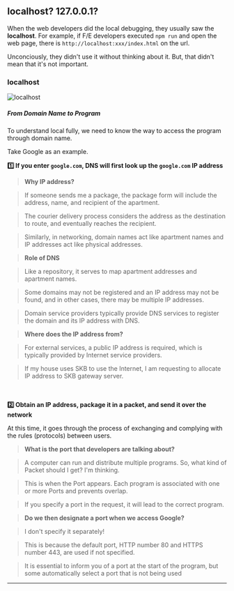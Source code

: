 ## localhost? 127.0.0.1?

When the web developers did the local debugging, they usually saw the **localhost**. For example, if F/E developers executed `npm run` and open the web page, there is `http://localhost:xxx/index.html` on the url.

Unconciously, they didn't use it without thinking about it. But, that didn't mean that it's not important.

### localhost

![localhost](https://github.com/user-attachments/assets/ebe83f0e-b4b5-4e8d-9b30-2b724cc83c56)

##### From Domain Name to Program

To understand local fully, we need to know the way to access the program through domain name.

Take Google as an example.

**1️⃣ If you enter `google.com`, DNS will first look up the `google.com` IP address**

> **Why IP address?**

> If someone sends me a package, the package form will include the address, name, and recipient of the apartment.

> The courier delivery process considers the address as the destination to route, and eventually reaches the recipient.

> Similarly, in networking, domain names act like apartment names and IP addresses act like physical addresses.

> **Role of DNS**

> Like a repository, it serves to map apartment addresses and apartment names.

> Some domains may not be registered and an IP address may not be found, and in other cases, there may be multiple IP addresses.

> Domain service providers typically provide DNS services to register the domain and its IP address with DNS.

> **Where does the IP address from?**

> For external services, a public IP address is required, which is typically provided by Internet service providers.

> If my house uses SKB to use the Internet, I am requesting to allocate IP address to SKB gateway server.

ㅤ
ㅤ

**2️⃣ Obtain an IP address, package it in a packet, and send it over the network**

At this time, it goes through the process of exchanging and complying with the rules (protocols) between users.

> **What is the port that developers are talking about?**

> A computer can run and distribute multiple programs. So, what kind of Packet should I get? I'm thinking.

> This is when the Port appears. Each program is associated with one or more Ports and prevents overlap.

> If you specify a port in the request, it will lead to the correct program.

> **Do we then designate a port when we access Google?**

> I don't specify it separately!

> This is because the default port, HTTP number 80 and HTTPS number 443, are used if not specified.

> It is essential to inform you of a port at the start of the program, but some automatically select a port that is not being used

---

[](https://devocean.sk.com/blog/techBoardDetail.do?ID=165818&boardType=techBlog)

[](https://www.naukri.com/code360/library/127-0-0-1-localhost)
